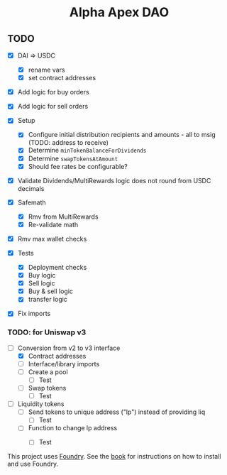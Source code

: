 # <h1 align="center"> Alpha Apex DAO </h1>

## TODO
* [x] DAI => USDC
    * [x] rename vars
    * [x] set contract addresses
* [x] Add logic for buy orders
* [x] Add logic for sell orders
* [x] Setup
    * [x] Configure initial distribution recipients and amounts - all to msig (TODO: address to receive)
    * [x] Determine `minTokenBalanceForDividends`
    * [x] Determine `swapTokensAtAmount`
    * [x] Should fee rates be configurable?
* [x] Validate Dividends/MultiRewards logic does not round from USDC decimals

* [x] Safemath
    * [x] Rmv from MultiRewards
    * [x] Re-validate math 
* [x] Rmv max wallet checks
* [x] Tests
    * [x] Deployment checks
    * [x] Buy logic
    * [x] Sell logic
    * [x] Buy & sell logic
    * [x] transfer logic
* [x] Fix imports

### TODO: for Uniswap v3
* [ ] Conversion from v2 to v3 interface
    * [x] Contract addresses
    * [ ] Interface/library imports
    * [ ] Create a pool
        * [ ] Test
    * [ ] Swap tokens
        * [ ] Test
* [ ] Liquidity tokens
    * [ ] Send tokens to unique address ("lp") instead of providing liq
        * [ ] Test
    * [ ] Function to change lp address
        * [ ] Test


This project uses [Foundry](https://getfoundry.sh). See the [book](https://book.getfoundry.sh/getting-started/installation.html) for instructions on how to install and use Foundry.
